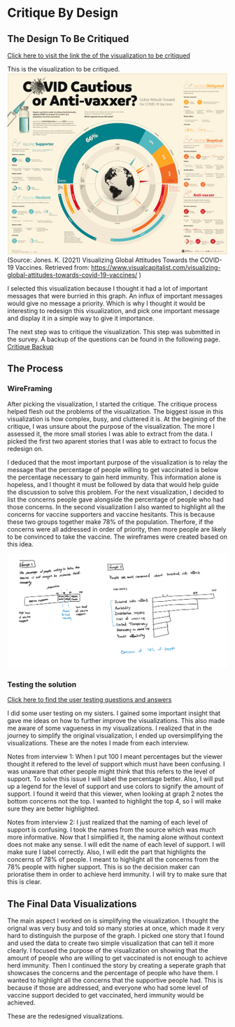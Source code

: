 # Critique By Design

## The Design To Be Critiqued
[Click here to visit the link the of the visualization to be critiqued](https://www.visualcapitalist.com/visualizing-global-attitudes-towards-covid-19-vaccines/)

This is the visualization to be critiqued.
![OriginalVisualization](OriginalVisualization.jpg)
(Source: Jones. K. (2021) Visualizing Global Attitudes Towards the COVID-19 Vaccines. Retrieved from: https://www.visualcapitalist.com/visualizing-global-attitudes-towards-covid-19-vaccines/ )

I selected this visualization because I thought it had a lot of important messages that were burried in this graph. An influx of important messages would give no message a priority. Which is why I thought it would be interesting to redesign this visualization, and pick one important message and display it in a simple way to give it importance. 

The next step was to critique the visualization. This step was submitted in the survey. A backup of the questions can be found in the following page.
[Critique Backup](CritiqueBackup.md)


## The Process

### WireFraming
After picking the visualization, I started the critique. The critique process helped flesh out the problems of the visualization. The biggest issue in this visualization is how complex, busy, and cluttered it is. At the begining of the critique, I was unsure about the purpose of the visualization. The more I assessed it, the more small stories I was able to extract from the data. I picked the first two aparent stories that I was able to extract to focus the redesign on. 

I deduced that the most important purpose of the visualization is to relay the message that the percentage of people willing to get vaccinated is below the percentage necessary to gain herd immunity. This information alone is hopeless, and I thought it must be followed by data that would help guide the discussion to solve this problem. For the next visualization, I decided to list the concerns people gave alongside the percentage of people who had those concerns. In the second visualization I also wanted to highlight all the concerns for vaccine supporters and vaccine hesitants. This is because these two groups together make 78% of the population. Therfore, if the concerns were all addressed in order of priority, then more people are likely to be convinced to take the vaccine. The wireframes were created based on this idea. 

![SolutionWireframe](SolutionWireframe.jpg)

### Testing the solution
[Click here to find the user testing questions and answers](UserTesting.md)

I did some user testing on my sisters. I gained some important insight that gave me ideas on how to further improve the visualizations. This also made me aware of some vagueness in my visualizations. I realized that in the journey to simplify the original visualization, I ended up oversimplifying the visualizations. These are the notes I made from each interview.

Notes from interview 1: When I put 100 I meant percentages but the viewer thought it refered to the level of support which must have been confusing. I was unaware that other people might think that this refers to the level of support. To solve this issue I will label the percentage better. Also, I will put up a legend for the level of support and use colors to signify the amount of support. I found it weird that this viewer, when looking at graph 2 notes the bottom concerns not the top. I wanted to highlight the top 4, so I will make sure they are better highlighted. 

Notes from interview 2: I just realized that the naming of each level of support is confusing. I took the names from the source which was much more informative. Now that I simplified it, the naming alone without context does not make any sense. I will edit the name of each level of support. I will make sure I label correctly. Also, I will edit the part that highlights the concerns of 78% of people. I meant to highlight all the concerns from the 78% people with higher support. This is so the decision maker can prioratise them in order to achieve herd immunity. I will try to make sure that this is clear. 

## The Final Data Visualizations

The main aspect I worked on is simplifying the visualization. I thought the orignal was very busy and told so many stories at once, which made it very hard to distinguish the purpose of the graph. I picked one story that I found and used the data to create two simple visualization that can tell it more clearly. I focused the purpose of the visualization on showing that the amount of people who are willing to get vaccinated is not enough to achieve herd immunity. Then I continued the story by creating a seperate graph that showcases the concerns and the percentage of people who have them. I wanted to highlight all the concerns that the supportive people had. This is because if those are addressed, and everyone who had some level of vaccine support decided to get vaccinated, herd immunity would be achieved. 

These are the redesigned visualizations. 

<div class="flourish-embed flourish-chart" data-src="visualisation/5360243"><script src="https://public.flourish.studio/resources/embed.js"></script></div>
<div class="flourish-embed flourish-chart" data-src="visualisation/5360353"><script src="https://public.flourish.studio/resources/embed.js"></script></div>

